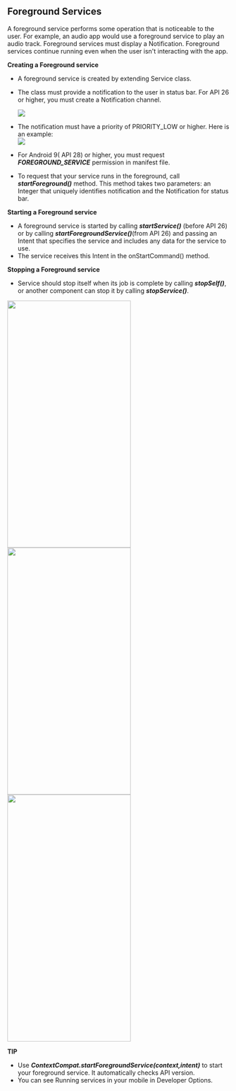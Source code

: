 ## Foreground Services  
A foreground service performs some operation that is noticeable to the user. For example, an audio app would use a foreground service to 
play an audio track. Foreground services must display a Notification. 
Foreground services continue running even when the user isn't interacting with the app.  

**Creating a Foreground service**  
* A foreground service is created by extending Service class.  
* The class must provide a notification to the user in status bar. For API 26 or higher, you must create a Notification channel.  

  <img src="https://user-images.githubusercontent.com/30290570/79807938-f0af4d00-8389-11ea-9c95-2f2739d1bc61.png">  
  
* The notification must have a priority of PRIORITY_LOW or higher. Here is an example:  
  <img src="https://user-images.githubusercontent.com/30290570/79807614-17b94f00-8389-11ea-9679-34430e6f7354.png">  

* For Android 9( API 28) or higher, you must request ***FOREGROUND_SERVICE*** permission in manifest file.  
* To request that your service runs in the foreground, call ***startForeground()*** method. This method takes two parameters: an Integer that
uniquely identifies notification and the Notification for status bar. 

**Starting a Foreground service**  
* A foreground service is started by calling ***startService()*** (before API 26) or by calling ***startForegroundService()***(from API 26) 
and passing an Intent that specifies the service and includes any data for the service to use.
* The service receives this Intent in the onStartCommand() method.  

**Stopping a Foreground service**  
* Service should stop itself when its job is complete by calling ***stopSelf()***, or another component can stop it by calling ***stopService()***.  

<img width="280px" height="560px" src="https://user-images.githubusercontent.com/30290570/79808172-a5e20500-838a-11ea-9750-68a733b7401b.jpg">    <img width="280px" height="560px" src="https://user-images.githubusercontent.com/30290570/79808210-c3af6a00-838a-11ea-8985-9509f1f48792.jpg"  >    <img width="280px" height="560px" src="https://user-images.githubusercontent.com/30290570/79808236-d6c23a00-838a-11ea-860c-961c2136ac17.jpg">  

**TIP**  
* Use ***ContextCompat.startForegroundService(context,intent)*** to start your foreground service. It automatically checks API version.  
* You can see Running services in your mobile in Developer Options.
